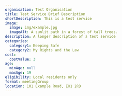 ```yaml
---
organisation: Test Organisation
title: Test Service Brief Description
shortDescription: This is a test service
image:
  image: img/example.jpg
  imageAlt: A sunlit path in a forest of tall trees.
description: A longer description of a test service
categories:
  category1: Keeping Safe
  category2: My Rights and the Law
cost:
  costValue: 3
age:
  minAge: null
  maxAge: 19
eligibility: Local residents only
format: meetingGroup
location: 101 Example Road, EX1 2RD
---
```

